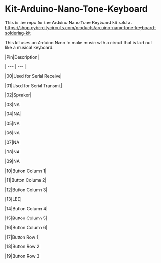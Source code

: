 # Kit-Arduino-Nano-Tone-Keyboard

This is the repo for the Arduino Nano Tone Keyboard kit sold at https://shop.cybercitycircuits.com/products/arduino-nano-tone-keyboard-soldering-kit

This kit uses an Arduino Nano to make music with a circuit that is laid out like a musical keyboard.

|Pin|Description|

| --- | --- |

|00|Used for Serial Receive|

|01|Used for Serial Transmit|

|02|Speaker|

|03|NA|

|04|NA|

|05|NA|

|06|NA|

|07|NA|

|08|NA|

|09|NA|

|10|Button Column 1|

|11|Button Column 2|

|12|Button Column 3|

|13|LED|

|14|Button Column 4|

|15|Button Column 5|

|16|Button Column 6|

|17|Button Row 1|

|18|Button Row 2|

|19|Button Row 3|
